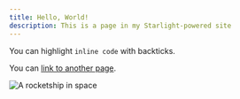 ```yaml
---
title: Hello, World!
description: This is a page in my Starlight-powered site
---
```


You can highlight `inline code` with backticks.

You can [link to another page](/getting-started/).

![A rocketship in space](https://github.com/DDA1O1/docs/blob/main/public/rocket.png?raw=true)
